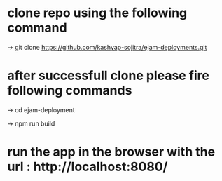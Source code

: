# clone repo using the following command
-> git clone https://github.com/kashyap-sojitra/ejam-deployments.git

# after successfull clone please fire following commands
-> cd ejam-deployment

-> npm run build
# run the app in the browser with the url : http://localhost:8080/
